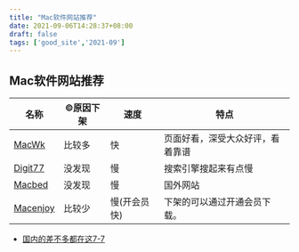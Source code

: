 ```yaml
---
title: "Mac软件网站推荐"
date: 2021-09-06T14:28:37+08:00
draft: false
tags: ['good_site','2021-09']
---
```

## Mac软件网站推荐
| 名称          | ©️原因下架 | 速度         | 特点                             |
| ------------- | --------- | ------------ | -------------------------------- |
| [MacWk][1]    | 比较多    | 快           | 页面好看，深受大众好评，看着靠谱 |
| [Digit77][2]  | 没发现    | 慢           | 搜索引擎搜起来有点慢             |
| [Macbed][4]   | 没发现    | 慢           | 国外网站                         |
| [Macenjoy][6] | 比较少    | 慢(开会员快) | 下架的可以通过开通会员下载。     |

* [国内的差不多都在这7-7][3]

[1]: https://macwk.com
[2]: https://www.digit77.com
[3]: https://axutongxue.com
[4]:https://www.macbed.com
[5]:http://www.imactnt.com
[6]:https://www.macenjoy.co

